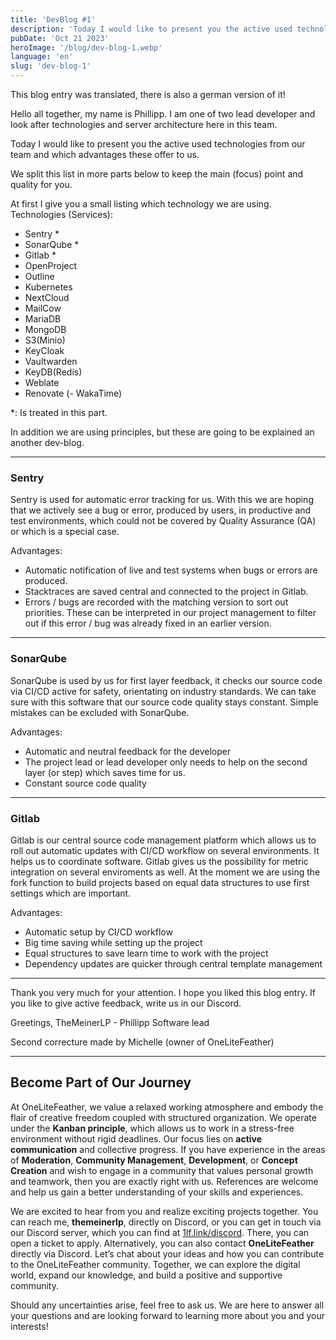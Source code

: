 ```yaml
---
title: 'DevBlog #1'
description: 'Today I would like to present you the active used technologies from our team and which advantages these offer to us...'
pubDate: 'Oct 21 2023'
heroImage: '/blog/dev-blog-1.webp'
language: 'en'
slug: 'dev-blog-1'
---
```

This blog entry was translated, there is also a german version of it!

Hello all together,
my name is Phillipp. I am one of two lead developer and look after technologies and server architecture here in this team.

Today I would like to present you the active used technologies from our team and which advantages these offer to us.

We split this list in more parts below to keep the main (focus) point and quality for you.

At first I give you a small listing which technology we are using.
Technologies (Services):
- Sentry *
- SonarQube *
- Gitlab * 
- OpenProject
- Outline
- Kubernetes
- NextCloud
- MailCow
- MariaDB
- MongoDB
- S3(Minio)
- KeyCloak
- Vaultwarden
- KeyDB(Redis)
- Weblate
- Renovate
(- WakaTime)

*: Is treated in this part.

In addition we are using principles, but these are going to be explained an another dev-blog.

---

### Sentry
Sentry is used for automatic error tracking for us.
With this we are hoping that we actively see a bug or error, produced by users, in productive and test environments, which could not be covered by Quality Assurance (QA) or which is a special case.

Advantages:
- Automatic notification of live and test systems when bugs or errors are produced.
- Stacktraces are saved central and connected to the project in Gitlab.
- Errors / bugs are recorded with the matching version to sort out priorities. These can be interpreted in our project management to filter out if this error / bug was already fixed in an earlier version.

---

### SonarQube
SonarQube is used by us for first layer feedback, it checks our source code via CI/CD active for safety, orientating on industry standards. We can take sure with this software that our source code quality stays constant. Simple mistakes can be excluded with SonarQube.

Advantages:
- Automatic and neutral feedback for the developer
- The project lead or lead developer only needs to help on the second layer (or step) which saves time for us.
- Constant source code quality

---
### Gitlab
Gitlab is our central source code management platform which allows us to roll out automatic updates with CI/CD workflow on several environments. It helps us to coordinate software. Gitlab gives us the possibility for metric integration on several enviroments as well. At the moment we are using the fork function to build projects based on equal data structures to use first settings which are important.

Advantages:
- Automatic setup by CI/CD workflow
- Big time saving while setting up the project
- Equal structures to save learn time to work with the project
- Dependency updates are quicker through central template management

---

Thank you very much for your attention.
I hope you liked this blog entry.
If you like to give active feedback, write us in our Discord.

Greetings,
TheMeinerLP - Phillipp
Software lead

Second correcture made by Michelle (owner of OneLiteFeather)

---

## Become Part of Our Journey

At OneLiteFeather, we value a relaxed working atmosphere and embody the flair of creative freedom coupled with structured organization. We operate under the **Kanban principle**, which allows us to work in a stress-free environment without rigid deadlines. Our focus lies on **active communication** and collective progress. If you have experience in the areas of **Moderation**, **Community Management**, **Development**, or **Concept Creation** and wish to engage in a community that values personal growth and teamwork, then you are exactly right with us. References are welcome and help us gain a better understanding of your skills and experiences.

We are excited to hear from you and realize exciting projects together. You can reach me, **themeinerlp**, directly on Discord, or you can get in touch via our Discord server, which you can find at [1lf.link/discord](https://1lf.link/discord). There, you can open a ticket to apply. Alternatively, you can also contact **OneLiteFeather** directly via Discord. Let’s chat about your ideas and how you can contribute to the OneLiteFeather community. Together, we can explore the digital world, expand our knowledge, and build a positive and supportive community.

Should any uncertainties arise, feel free to ask us. We are here to answer all your questions and are looking forward to learning more about you and your interests!